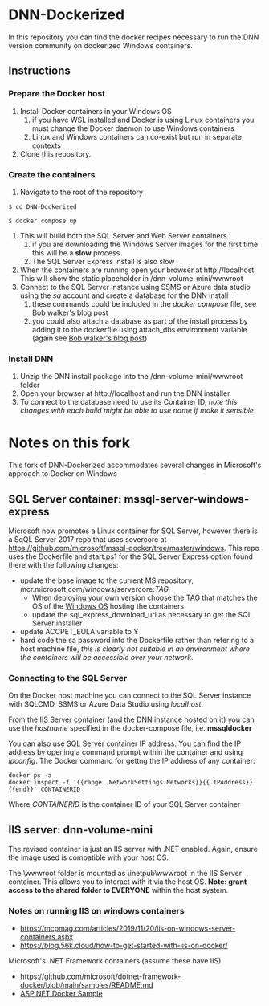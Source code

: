 # DNN-Dockerized
In this repository you can find the docker recipes necessary to run the DNN version community on dockerized Windows containers.

## Instructions
### Prepare the Docker host

1. Install Docker containers in your Windows OS
    1. if you have WSL installed and Docker is using Linux containers you must change the Docker daemon to use Windows containers
    1. Linux and Windows containers can co-exist but run in separate contexts
1. Clone this repository.

### Create the containers
1. Navigate to the root of the repository
 ```
$ cd DNN-Dockerized

$ docker compose up
```
1. This will build both the SQL Server and Web Server containers
    1. if you are downloading the Windows Server images for the first time this will be a **slow** process
    1. The SQL Server Express install is also slow 
1. When the containers are running open your browser at http://localhost. This will show the static placeholder in /dnn-volume-mini/wwwroot
1. Connect to the SQL Server instance using SSMS or Azure data studio using the *sa* account and create a database for the DNN install
    1. these commands could be included in the *docker compose* file, see [Bob walker's blog post](https://octopus.com/blog/running-sql-server-developer-install-with-docker)
    1. you could also attach a database as part of the install process by adding it to the dockerfile using attach_dbs environment variable (again see [Bob walker's blog post](https://octopus.com/blog/running-sql-server-developer-install-with-docker))

### Install DNN
1. Unzip the DNN install package into the /dnn-volume-mini/wwwroot folder
1. Open your browser at http://localhost and run the DNN installer
1. To connect to the database need to use its Container ID, *note this changes with each build* *might be able to use name if make it sensible*

# Notes on this fork
This fork of DNN-Dockerized accommodates several changes in Microsoft's approach to Docker on Windows

## SQL Server container: mssql-server-windows-express
Microsoft now promotes a Linux container for SQL Server, however there is a SqQL Server 2017 repo that uses severcore at https://github.com/microsoft/mssql-docker/tree/master/windows. This repo uses the Dockerfile and start.ps1 for the SQL Server Express option found there with the following changes:
* update the base image to the current MS repository, mcr.microsoft.com/windows/servercore:*TAG*
   * When deploying your own version choose the TAG that matches the OS of the [Windows OS](https://docs.microsoft.com/en-us/virtualization/windowscontainers/deploy-containers/version-compatibility) hosting the containers
   * update the sql_express_download_url as necessary to get the SQL Server installer
* update ACCPET_EULA variable to Y
* hard code the sa password into the Dockerfile rather than refering to a host machine file, *this is clearly not suitable in an environment where the containers will be accessible over your network*.

### Connecting to the SQL Server 
On the Docker host machine you can connect to the SQL Server instance with SQLCMD, SSMS or Azure Data Studio using *localhost*.

From the IIS Server container (and the DNN instance hosted on it) you can use the *hostname* specified in the docker-compose file, i.e. **mssqldocker**

You can also use SQL Server container IP address. You can find the IP address by opening a command prompt within the container and using *ipconfig*. The Docker command for gettng the IP address of any container:

```
docker ps -a
docker inspect -f '{{range .NetworkSettings.Networks}}{{.IPAddress}}{{end}}' CONTAINERID
```
Where *CONTAINERID* is the container ID of your SQL Server container

## IIS server: dnn-volume-mini
The revised container is just an IIS server with .NET enabled. Again, ensure the image used is compatible with your host OS.

The \wwwroot folder is mounted as \inetpub\wwwroot in the IIS Server container. This allows you to interact with it via the host OS. **Note: grant access to the shared folder to EVERYONE** within the host system.

### Notes on running IIS on windows containers
* https://mcpmag.com/articles/2019/11/20/iis-on-windows-server-containers.aspx
* https://blog.56k.cloud/how-to-get-started-with-iis-on-docker/

Microsoft's .NET Framework containers (assume these have IIS)
* https://github.com/microsoft/dotnet-framework-docker/blob/main/samples/README.md
* [ASP.NET Docker Sample](https://github.com/microsoft/dotnet-framework-docker/blob/main/samples/aspnetapp/README.md)

